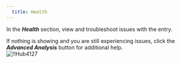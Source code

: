 ```yaml
---
  title: Health
---
```

In the ***Health*** section, view and troubleshoot issues with the entry.  

If nothing is showing and you are still experiencing issues, click the ***Advanced Analysis*** button for additional help.  
![!!Hub4127](https://webdevolutions.azureedge.net/docs/en/hub/Hub4127.png) 

